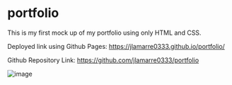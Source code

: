 # portfolio
This is my first mock up of my portfolio using only HTML and CSS.

Deployed link using Github Pages: https://jlamarre0333.github.io/portfolio/

Github Repository Link: https://github.com/jlamarre0333/portfolio

![image](https://user-images.githubusercontent.com/76077124/110250798-5decb200-7f4b-11eb-900e-1c30e0d63398.png)


